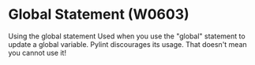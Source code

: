 # Global Statement (W0603)

Using the global statement Used when you use the "global" statement to
update a global variable. Pylint discourages its usage. That doesn't
mean you cannot use it!
